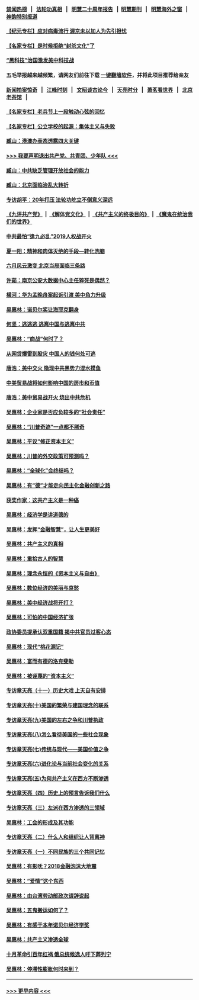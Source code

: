 #### [禁闻热榜](热点新闻.md?=0)  &nbsp;&nbsp;|&nbsp;&nbsp; [法轮功真相](https://github.com/gfw-breaker/truth/blob/master/README.md?=0) &nbsp;&nbsp;|&nbsp;&nbsp; [明慧二十周年报告](https://github.com/gfw-breaker/mh-reports/blob/master/README.md?=0) &nbsp;&nbsp;|&nbsp;&nbsp;[明慧期刊](https://github.com/gfw-breaker/mh-qikan) &nbsp;&nbsp;|&nbsp;&nbsp; [明慧海外之窗](https://github.com/gfw-breaker/mh-news/blob/master/README.md?=0) &nbsp;&nbsp;|&nbsp;&nbsp; [神韵特别报道](https://github.com/gfw-breaker/mh-news/blob/master/shenyun.md?=0)
#### [【纪元专栏】应对病毒流行 渥京未以加人为先引担忧](../pages/nsc423/n11875714.md?t=02280031) 
#### [【名家专栏】是时候拒绝“封杀文化”了](../pages/nsc423/n11814093.md?t=02280031) 
#### [“黑科技”治国激发美中科技战](../pages/nsc423/n11638056.md?t=02280031) 
#### 五毛举报越来越频繁，请网友们前往下载 [一键翻墙软件](https://github.com/gfw-breaker/ssr-accounts)，并将此项目推荐给亲友
#### [新闻拍案惊奇](https://github.com/gfw-breaker/banned-news/blob/master/pages/link4.md) &nbsp;&nbsp;|&nbsp;&nbsp; [江峰时刻](https://github.com/gfw-breaker/banned-news/blob/master/pages/link4.md) &nbsp;&nbsp;|&nbsp;&nbsp; [文昭谈古论今](https://github.com/gfw-breaker/banned-news/blob/master/pages/link4.md) &nbsp;&nbsp;|&nbsp;&nbsp; [天亮时分](https://github.com/gfw-breaker/banned-news/blob/master/pages/link4.md) &nbsp;&nbsp;|&nbsp;&nbsp; [萧茗看世界](https://github.com/gfw-breaker/banned-news/blob/master/pages/link4.md) &nbsp;&nbsp;|&nbsp;&nbsp; [北京老茶馆](https://github.com/gfw-breaker/banned-news/blob/master/pages/link4.md) &nbsp;&nbsp;|&nbsp;&nbsp; 
#### [【名家专栏】老兵节上一段触动心弦的回忆](../pages/nsc423/n11646016.md?t=02280031) 
#### [【名家专栏】公立学校的起源：集体主义与失败](../pages/nsc423/n11601833.md?t=02280031) 
#### [臧山：港澳办表态透露四大关键](../pages/nsc423/n11421628.md?t=02280031) 
#### [>>> 我要声明退出共产党、共青团、少年队 <<<](https://github.com/begood0513/goodnews/blob/master/quit/letter.md) 
#### [臧山：中共缺乏管理开放社会的能力](../pages/nsc423/n11407457.md?t=02280031) 
#### [臧山：北京面临治乱大转折](../pages/nsc423/n11406895.md?t=02280031) 
#### [专访胡平：20年打压 法轮功屹立不倒意义深远](../pages/nsc423/n11398800.md?t=02280031) 
#### [《九评共产党》](https://github.com/begood0513/9ping.md/blob/master/README.md) &nbsp;|&nbsp; [《解体党文化》](../../../../jtdwh.md/blob/master/README.md)  &nbsp;|&nbsp; [《共产主义的终极目的》](../../../../gczydzjmd.md/blob/master/README.md) &nbsp;|&nbsp; [《魔鬼在统治我们的世界》](../../../../mgztzwmdsj.md/blob/master/README.md) 
#### [中共最怕“逢九必乱”2019人权战开火](../pages/nsc423/n11385248.md?t=02280031) 
#### [夏一阳：精神和肉体灭绝的手段—转化洗脑](../pages/nsc423/n11368250.md?t=02280031) 
#### [六月风云激变 北京当局面临三条路](../pages/nsc423/n11313668.md?t=02280031) 
#### [许茹：南京公安大数据中心主任猝死是偶然？](../pages/nsc423/n11064744.md?t=02280031) 
#### [横河：华为孟晚舟案起诉引渡 美中角力升级](../pages/nsc423/n11027230.md?t=02280031) 
#### [吴惠林：诺贝尔奖让海耶克翻身](../pages/nsc423/n10890049.md?t=02280031) 
#### [何坚：逃逃逃 逃离中国与逃离中共](../pages/nsc423/n10592891.md?t=02280031) 
#### [吴惠林：“商战”何时了？](../pages/nsc423/n10573558.md?t=02280031) 
#### [从网贷爆雷到股灾 中国人的钱何处可逃](../pages/nsc423/n10572800.md?t=02280031) 
#### [唐浩：美中交火 隐现中共黑势力混水摸鱼](../pages/nsc423/n10544040.md?t=02280031) 
#### [中美贸易战将如何影响中国的房市和币值](../pages/nsc423/n10543697.md?t=02280031) 
#### [唐浩：美中贸易战开火 烧出中共危机](../pages/nsc423/n10540126.md?t=02280031) 
#### [吴惠林：企业家是否应负较多的“社会责任”](../pages/nsc423/n10535022.md?t=02280031) 
#### [吴惠林：“川普奇迹”一点都不稀奇](../pages/nsc423/n10512808.md?t=02280031) 
#### [吴惠林：平议“修正资本主义”](../pages/nsc423/n10495724.md?t=02280031) 
#### [吴惠林：川普的外交政策可预测吗？](../pages/nsc423/n10462387.md?t=02280031) 
#### [吴惠林：“全球化”会终结吗？](../pages/nsc423/n10452838.md?t=02280031) 
#### [吴惠林：有“德”才能走向民主化金融创新之路](../pages/nsc423/n10432292.md?t=02280031) 
#### [获奖作家：这共产主义是一种癌](../pages/nsc423/n10431541.md?t=02280031) 
#### [吴惠林：经济学是讲道德的](../pages/nsc423/n10398014.md?t=02280031) 
#### [吴惠林：发挥“金融智慧”，让人生更美好](../pages/nsc423/n10375019.md?t=02280031) 
#### [吴惠林：共产主义的真相](../pages/nsc423/n10351394.md?t=02280031) 
#### [吴惠林：重拾古人的智慧](../pages/nsc423/n10337691.md?t=02280031) 
#### [吴惠林：理念永恒的《资本主义与自由》](../pages/nsc423/n10316274.md?t=02280031) 
#### [吴惠林：数位经济的美丽与哀愁](../pages/nsc423/n10292946.md?t=02280031) 
#### [吴惠林：美中经济战将开打？](../pages/nsc423/n10258825.md?t=02280031) 
#### [吴惠林：可怕的中国经济扩张](../pages/nsc423/n10219147.md?t=02280031) 
#### [政协委员提承认双重国籍 揭中共官员过客心态](../pages/nsc423/n10208809.md?t=02280031) 
#### [吴惠林：现代“桃花源记”](../pages/nsc423/n10185234.md?t=02280031) 
#### [吴惠林：富而有德的洛克斐勒](../pages/nsc423/n10142264.md?t=02280031) 
#### [吴惠林：被诬蔑的“资本主义”](../pages/nsc423/n10124816.md?t=02280031) 
#### [专访章天亮（十一）历史大戏 上天自有安排](../pages/nsc423/n10094905.md?t=02280031) 
#### [专访章天亮(十)美国的繁荣与建国理念的联系](../pages/nsc423/n10094899.md?t=02280031) 
#### [专访章天亮(九)美国的左右之争和川普执政](../pages/nsc423/n10094889.md?t=02280031) 
#### [专访章天亮(八)怎么看待美国的一些社会现象](../pages/nsc423/n10094857.md?t=02280031) 
#### [专访章天亮(七)传统与现代——美国价值之争](../pages/nsc423/n10093140.md?t=02280031) 
#### [专访章天亮(六)进化论与当前社会变化的关系](../pages/nsc423/n10092036.md?t=02280031) 
#### [专访章天亮(五)为何共产主义在西方不断渗透](../pages/nsc423/n10083620.md?t=02280031) 
#### [专访章天亮（四）历史上的预言告诉我们什么](../pages/nsc423/n10083606.md?t=02280031) 
#### [专访章天亮（三）左派在西方渗透的三领域](../pages/nsc423/n10081115.md?t=02280031) 
#### [吴惠林：工会的形成及其功能](../pages/nsc423/n10080633.md?t=02280031) 
#### [专访章天亮（二）什么人和组织让人背离神](../pages/nsc423/n10076637.md?t=02280031) 
#### [专访章天亮（一）不同民族的三个共同记忆](../pages/nsc423/n10074188.md?t=02280031) 
#### [吴惠林：有影呒？2018金融泡沫大地震](../pages/nsc423/n10040534.md?t=02280031) 
#### [吴惠林：“爱情”这个东西](../pages/nsc423/n10019423.md?t=02280031) 
#### [吴惠林：由台湾劳动部政次请辞说起](../pages/nsc423/n9979679.md?t=02280031) 
#### [吴惠林：五鬼搬运如何了？](../pages/nsc423/n9925338.md?t=02280031) 
#### [吴惠林：有感于本年诺贝尔经济学奖](../pages/nsc423/n9871883.md?t=02280031) 
#### [吴惠林：共产主义渗透全球](../pages/nsc423/n9812748.md?t=02280031) 
#### [十月革命引百年红祸 俄总统候选人吁下葬列宁](../pages/nsc423/n9810182.md?t=02280031) 
#### [吴惠林：停滞性膨胀何时来到？](../pages/nsc423/n9764136.md?t=02280031) 

----
#### [ >>> 更早内容 <<< ](../indexes/nsc423-earlier.md)
